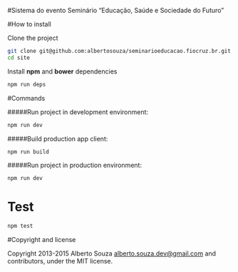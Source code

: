#Sistema do evento Seminário “Educação, Saúde e Sociedade do Futuro”

#How to install

Clone the project
```sh
git clone git@github.com:albertosouza/seminarioeducacao.fiocruz.br.git
cd site
```

Install **npm** and **bower** dependencies
```sh
npm run deps

```
#Commands

#####Run project in development environment:
```sh
npm run dev
```
#####Build production app client:
```sh
npm run build
```

#####Run project in production environment:
```sh
npm run dev
```


# Test

```sh
npm test
```

#Copyright and license

Copyright 2013-2015 Alberto Souza <alberto.souza.dev@gmail.com> and contributors, under the MIT license.